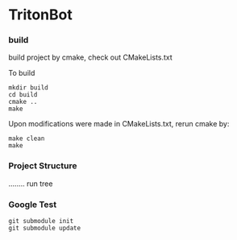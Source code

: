 # TritonBot



### build

build project by cmake, check out CMakeLists.txt

To build
```
mkdir build
cd build
cmake .. 
make
```
Upon modifications were made in CMakeLists.txt, rerun cmake by:
```
make clean
make
```

### Project Structure

........ run tree


### Google Test
```
git submodule init
git submodule update
```